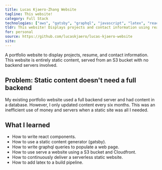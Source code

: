 ```yaml
---
title: Lucas Kjaero-Zhang Website
tagline: This website!
category: Full Stack
technologies: ["aws", "gatsby", "graphql", "javascript", "latex", "react", "S3"]
tldr: This website! Displays projects and contact information using react and S3.
for: personal
source: https://github.com/lucaskjaero/lucas-kjaero-website
site:
---
```

A portfolio website to display projects, resume, and contact information. This website is entirely static content, served from an S3 bucket with no backend servers involved.

## Problem: Static content doesn't need a full backend
My existing portfolio website used a full backend server and had content in a database. However, I only updated content every six months. This was an inefficient use of money and servers when a static site was all I needed.

## What I learned
- How to write react components.
- How to use a static content generator (gatsby).
- How to write graphql queries to populate a web page.
- How to use serve a website using a S3 bucket and Cloudfront.
- How to continuously deliver a serverless static website.
- How to add latex to a build pipeline.
